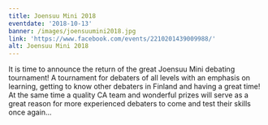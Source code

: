 ```yaml
---
title: Joensuu Mini 2018
eventdate: '2018-10-13'
banner: /images/joensuumini2018.jpg
link: 'https://www.facebook.com/events/2210201439009988/'
alt: Joensuu Mini 2018
---
```

It is time to announce the return of the great Joensuu Mini debating tournament! A tournament for debaters of all levels with an emphasis on learning, getting to know other debaters in Finland and having a great time! At the same time a quality CA team and wonderful prizes will serve as a great reason for more experienced debaters to come and test their skills once again...
